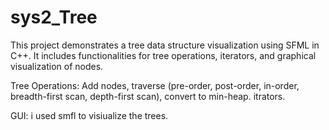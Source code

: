 # sys2_Tree

This project demonstrates a tree data structure visualization using SFML in C++. It includes functionalities for tree operations, iterators, and graphical visualization of nodes.


Tree Operations: Add nodes, traverse (pre-order, post-order, in-order, breadth-first scan, depth-first scan), convert to min-heap.
itrators.

GUI: i used smfl to visiualize the trees. 
